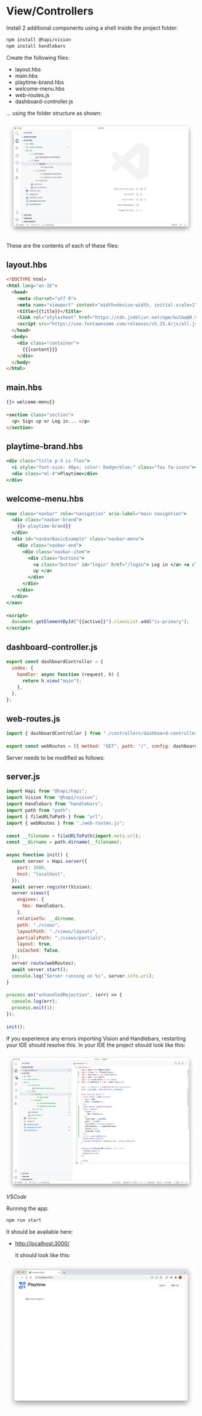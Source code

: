 # View/Controllers

Install 2 additional components using a shell inside the project folder:

~~~bash
npm install @hapi/vision
npm install handlebars
~~~

Create the following files:

- layout.hbs
- main.hbs
- playtime-brand.hbs
- welcome-menu.hbs
- web-routes.js
- dashboard-controller.js

... using the folder structure as shown:

![](img/12.png)

These are the contents of each of these files:

## layout.hbs

~~~html
<!DOCTYPE html>
<html lang="en-IE">
  <head>
    <meta charset="utf-8">
    <meta name="viewport" content="width=device-width, initial-scale=1">
    <title>{{title}}</title>
    <link rel="stylesheet" href="https://cdn.jsdelivr.net/npm/bulma@0.9.4/css/bulma.min.css">
    <script src="https://use.fontawesome.com/releases/v5.15.4/js/all.js"></script>
  </head>
  <body>
    <div class="container">
      {{{content}}}
    </div>
  </body>
</html>
~~~

## main.hbs

~~~html
{{> welcome-menu}}

<section class="section">
  <p> Sign up or Log in... </p>
</section>
~~~

## playtime-brand.hbs

~~~handlebars
<div class="title p-3 is-flex">
  <i style="font-size: 48px; color: Dodgerblue;" class="fas fa-icons"></i>
  <div class="ml-4">Playtime</div>
</div>
~~~

## welcome-menu.hbs

~~~handlebars
<nav class="navbar" role="navigation" aria-label="main navigation">
  <div class="navbar-brand">
    {{> playtime-brand}}
  </div>
  <div id="navbarBasicExample" class="navbar-menu">
    <div class="navbar-end">
      <div class="navbar-item">
        <div class="buttons">
          <a class="button" id="login" href="/login"> Log in </a> <a class="button" id="signup" href="/signup"> Sign
          up </a>
        </div>
      </div>
    </div>
  </div>
</nav>

<script>
  document.getElementById("{{active}}").classList.add("is-primary");
</script>
~~~

## dashboard-controller.js

~~~javascript
export const dashboardController = {
  index: {
    handler: async function (request, h) {
      return h.view("main");
    },
  },
};
~~~

## web-routes.js

~~~javascript
import { dashboardController } from "./controllers/dashboard-controller.js";

export const webRoutes = [{ method: "GET", path: "/", config: dashboardController.index }];
~~~

Server needs to be modified as follows:

## server.js

~~~javascript
import Hapi from "@hapi/hapi";
import Vision from "@hapi/vision";
import Handlebars from "handlebars";
import path from "path";
import { fileURLToPath } from "url";
import { webRoutes } from "./web-routes.js";

const __filename = fileURLToPath(import.meta.url);
const __dirname = path.dirname(__filename);

async function init() {
  const server = Hapi.server({
    port: 3000,
    host: "localhost",
  });
  await server.register(Vision);
  server.views({
    engines: {
      hbs: Handlebars,
    },
    relativeTo: __dirname,
    path: "./views",
    layoutPath: "./views/layouts",
    partialsPath: "./views/partials",
    layout: true,
    isCached: false,
  });
  server.route(webRoutes);
  await server.start();
  console.log("Server running on %s", server.info.uri);
}

process.on("unhandledRejection", (err) => {
  console.log(err);
  process.exit(1);
});

init();
~~~

If you experience any errors importing Vision and Handlebars, restarting your IDE should resolve this. In your IDE the project should look like this:

![](img/09.png)*VSCode*


Running the app:

~~~bash
npm run start
~~~

 It should be available here:

- <http://localhost:3000/>

  It should look like this:

![](img/11.png)

